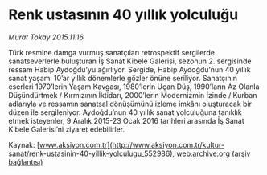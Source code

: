# Renk ustasının 40 yıllık yolculuğu

*Murat Tokay 2015.11.16*

<div class="pNewsDetailMainContent ctx_content" itemprop="articleBody">
 <p>
  Türk resmine damga vurmuş sanatçıları retrospektif sergilerde sanatseverlerle buluşturan İş Sanat Kibele Galerisi, sezonun 2. sergisinde ressam Habip Aydoğdu’yu ağırlıyor. Sergide, Habip Aydoğdu’nun 40 yıllık sanat yaşamı 10’ar yıllık dönemlerle gözler önüne seriliyor. Sanatçının eserleri 1970’lerin Yaşam Kavgası, 1980’lerin Uçan Düş, 1990’ların Az Olanla Düşündürtmek / Kırmızının İktidarı, 2000’lerin Modernizmin İzinde / Kurban adlarıyla ve ressamın sanatsal dönüşümünü izleme imkânı oluşturacak bir düzen ile sergileniyor. Aydoğdu’nun 40 yıllık sanat yolculuğuna tanıklık etmek isteyenler, 9 Aralık 2015-23 Ocak 2016 tarihleri arasında İş Sanat Kibele Galerisi’ni ziyaret edebilirler.
 </p>
</div>


Kaynak: [www.aksiyon.com.tr](http://www.aksiyon.com.tr/kultur-sanat/renk-ustasinin-40-yillik-yolculugu_552986), [web.archive.org (arşiv bağlantısı)](http://web.archive.org/web/20151118190429/http://www.aksiyon.com.tr/kultur-sanat/renk-ustasinin-40-yillik-yolculugu_552986)
